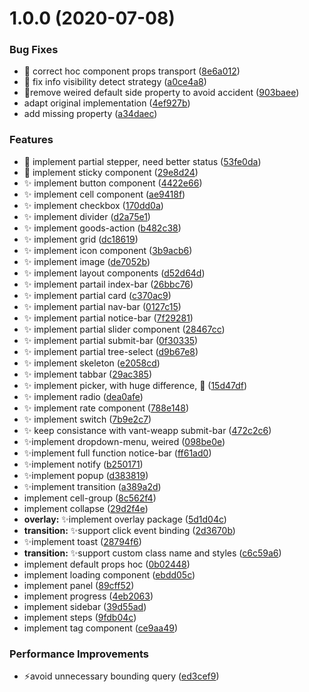 # 1.0.0 (2020-07-08)

### Bug Fixes

- :bug: correct hoc component props transport ([8e6a012](https://github.com/huang-xiao-jian/remax-vant/commit/8e6a012b4c6de476906502cee85455b456f5703a))
- :bug: fix info visibility detect strategy ([a0ce4a8](https://github.com/huang-xiao-jian/remax-vant/commit/a0ce4a8fabc147ef4610a2b766021f2b430084cd))
- 🐛remove weired default side property to avoid accident ([903baee](https://github.com/huang-xiao-jian/remax-vant/commit/903baee1780d93ed82cfee72ec4e76e3c14dbd97))
- adapt original implementation ([4ef927b](https://github.com/huang-xiao-jian/remax-vant/commit/4ef927bd1f06a0c3ae9dd9e8ddc793e72ad6eea1))
- add missing property ([a34daec](https://github.com/huang-xiao-jian/remax-vant/commit/a34daeca3e0d60ebda1be5f17a32201c5bd99ca2))

### Features

- :beers: implement partial stepper, need better status ([53fe0da](https://github.com/huang-xiao-jian/remax-vant/commit/53fe0da79799bb99e7e3c2d5159e8eb44a9b783e))
- :beers: implement sticky component ([29e8d24](https://github.com/huang-xiao-jian/remax-vant/commit/29e8d244df0ad7e5f9f6cac89114683ae7d1dee0))
- :sparkles: implement button component ([4422e66](https://github.com/huang-xiao-jian/remax-vant/commit/4422e66fa2420901db1e00601e0ea26d1623ee95))
- :sparkles: implement cell component ([ae9418f](https://github.com/huang-xiao-jian/remax-vant/commit/ae9418fc49c221fe094ff36c0bbd35a7fbfeb013))
- :sparkles: implement checkbox ([170dd0a](https://github.com/huang-xiao-jian/remax-vant/commit/170dd0a98aadac6b43d9c00c01a602c042c39dd9))
- :sparkles: implement divider ([d2a75e1](https://github.com/huang-xiao-jian/remax-vant/commit/d2a75e19710e484935ac71f4dd5cd745f5b52e36))
- :sparkles: implement goods-action ([b482c38](https://github.com/huang-xiao-jian/remax-vant/commit/b482c38ef2830ec4d82086e56a9e759358e1b20c))
- :sparkles: implement grid ([dc18619](https://github.com/huang-xiao-jian/remax-vant/commit/dc1861956f3d3e3176c13536d2cdaafd7813ad81))
- :sparkles: implement icon component ([3b9acb6](https://github.com/huang-xiao-jian/remax-vant/commit/3b9acb645d2c1093d18bb42ef90b93c34e94504e))
- :sparkles: implement image ([de7052b](https://github.com/huang-xiao-jian/remax-vant/commit/de7052b2252cb7f3b68561ad0e7aa4e707145c28))
- :sparkles: implement layout components ([d52d64d](https://github.com/huang-xiao-jian/remax-vant/commit/d52d64d77b9d1f222ac8d3e8fe32677693eb0b69))
- :sparkles: implement partail index-bar ([26bbc76](https://github.com/huang-xiao-jian/remax-vant/commit/26bbc768b8f7deadc51cc50f844bd5bdcc20fc14))
- :sparkles: implement partial card ([c370ac9](https://github.com/huang-xiao-jian/remax-vant/commit/c370ac977a1e79ef1a742e7595f0eb8839a3b77a))
- :sparkles: implement partial nav-bar ([0127c15](https://github.com/huang-xiao-jian/remax-vant/commit/0127c157f87f17b09e00447c4be8da89cf0e6a43))
- :sparkles: implement partial notice-bar ([7f29281](https://github.com/huang-xiao-jian/remax-vant/commit/7f292810d3e6ad83d7dd329d537bfac4a0544dcc))
- :sparkles: implement partial slider component ([28467cc](https://github.com/huang-xiao-jian/remax-vant/commit/28467cc97078dbec5a615952a9a891f9767bf415))
- :sparkles: implement partial submit-bar ([0f30335](https://github.com/huang-xiao-jian/remax-vant/commit/0f30335bb1094ba5f10c2029c1aded10213d3821))
- :sparkles: implement partial tree-select ([d9b67e8](https://github.com/huang-xiao-jian/remax-vant/commit/d9b67e8947c86c6d7b5f28aeb120b56db9a6eb11))
- :sparkles: implement skeleton ([e2058cd](https://github.com/huang-xiao-jian/remax-vant/commit/e2058cd6e3f7e8a715e9f7727f703b32f61a1b0c))
- :sparkles: implement tabbar ([29ac385](https://github.com/huang-xiao-jian/remax-vant/commit/29ac3858133dbd977a0833a3c6fa74737c91409a))
- ✨ implement picker, with huge difference, 🍻 ([15d47df](https://github.com/huang-xiao-jian/remax-vant/commit/15d47dfde22cb70fdc176cb92126068050448ea9))
- ✨ implement radio ([dea0afe](https://github.com/huang-xiao-jian/remax-vant/commit/dea0afe9e4bd6695bfc758b38e7c4951bdd5de4d))
- ✨ implement rate component ([788e148](https://github.com/huang-xiao-jian/remax-vant/commit/788e1483cf76992844bd86cedfe0daeb71034ce5))
- ✨ implement switch ([7b9e2c7](https://github.com/huang-xiao-jian/remax-vant/commit/7b9e2c7452a9209f83ae8623d648ef428c4b0495))
- ✨ keep consistance with vant-weapp submit-bar ([472c2c6](https://github.com/huang-xiao-jian/remax-vant/commit/472c2c6d65d637d27fc888abe1727313d793ab82))
- ✨implement dropdown-menu, weired ([098be0e](https://github.com/huang-xiao-jian/remax-vant/commit/098be0e890ee388aa7531d3a44f53b90b9acb5a4))
- ✨implement full function notice-bar ([ff61ad0](https://github.com/huang-xiao-jian/remax-vant/commit/ff61ad0ebaee7cf9df54a8812bde7be7fc23f966))
- ✨implement notify ([b250171](https://github.com/huang-xiao-jian/remax-vant/commit/b250171486e27702aecf0092fa161c2f18144d6d))
- ✨implement popup ([d383819](https://github.com/huang-xiao-jian/remax-vant/commit/d383819a0fa2dfe4dcc47044b41fef95d777ad42))
- ✨implement transition ([a389a2d](https://github.com/huang-xiao-jian/remax-vant/commit/a389a2d2674e6940f7fecf81ff2cbfde5f7cda32))
- implement cell-group ([8c562f4](https://github.com/huang-xiao-jian/remax-vant/commit/8c562f455d8a9c36d94086b10df2cbd0665b0ff3))
- implement collapse ([29d2f4e](https://github.com/huang-xiao-jian/remax-vant/commit/29d2f4ecf8f731785fff19f1d7a8d259b2d0928d))
- **overlay:** ✨implement overlay package ([5d1d04c](https://github.com/huang-xiao-jian/remax-vant/commit/5d1d04c85fcb8adaab18c99ef5b6264e6b1d58a1))
- **transition:** ✨support click event binding ([2d3670b](https://github.com/huang-xiao-jian/remax-vant/commit/2d3670b9b101b30b94766ab079210956826350ec))
- ✨implement toast ([28794f6](https://github.com/huang-xiao-jian/remax-vant/commit/28794f640bf2234e2e21d0b50f619d7a96bc0750))
- **transition:** ✨support custom class name and styles ([c6c59a6](https://github.com/huang-xiao-jian/remax-vant/commit/c6c59a62abb0e5cecfe8b1a4d9dbf0612d13c205))
- implement default props hoc ([0b02448](https://github.com/huang-xiao-jian/remax-vant/commit/0b02448daf479cd8fee91e12cf2e2b7208bf7669))
- implement loading component ([ebdd05c](https://github.com/huang-xiao-jian/remax-vant/commit/ebdd05c85507a9008b9fa21938da78f800536b3f))
- implement panel ([89cff52](https://github.com/huang-xiao-jian/remax-vant/commit/89cff52b6c69a9df69feed3ccfc11444e65924db))
- implement progress ([4eb2063](https://github.com/huang-xiao-jian/remax-vant/commit/4eb2063074d7b989fbad1b5809e3ef89784b9453))
- implement sidebar ([39d55ad](https://github.com/huang-xiao-jian/remax-vant/commit/39d55adaffa508c23525f7dbffcf8e3148331f42))
- implement steps ([9fdb04c](https://github.com/huang-xiao-jian/remax-vant/commit/9fdb04c521b859f12d72e6b6879ab4f757242c51))
- implement tag component ([ce9aa49](https://github.com/huang-xiao-jian/remax-vant/commit/ce9aa49f44273d80b49c6a1662a1308d9ae3c286))

### Performance Improvements

- ⚡️avoid unnecessary bounding query ([ed3cef9](https://github.com/huang-xiao-jian/remax-vant/commit/ed3cef9fe39a3490d053102fcaf348700633c5df))
